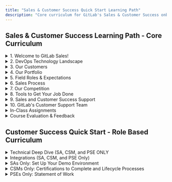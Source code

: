 ```yaml
---
title: "Sales & Customer Success Quick Start Learning Path"
description: "Core curriculum for GitLab's Sales & Customer Success onboarding"
---
```


## Sales & Customer Success Learning Path - Core Curriculum

<details>
<summary markdown="span">1. Welcome to GitLab Sales!</summary>

### 1. Welcome to GitLab Sales

- **ACTIVITY: Let's Git To Know Each Other! (Assignment, 5 minutes, 1 Point - Pre Work)**
  - Please complete this brief [google form](https://docs.google.com/forms/d/e/1FAIpQLScXH3QSAcqUP4mRJsqUWbn7BUJS_SYJVjFg2oXqOoOwzBMzLA/viewform) to introduce yourself.
- **What is GitLab? (Material - Video, 31 Minutes)**
  - GitLab is a single application for the entire DevOps lifecycle. [Watch the video](https://youtu.be/-_CDU6NFw7U).
  - GitLab customers buy GitLab for 3 primary reasons: 1) Increase Operational Efficiencies, 2) Deliver Better Products Faster, and 3) Reduce Security and Compliance Risk. Check out the [GitLab Customer Deck](https://docs.google.com/presentation/d/1SHSmrEs0vE08iqse9ZhEfOQF1UWiAfpWodIE6_fFFLg/edit?usp=sharing) and [watch the video](https://www.youtube.com/watch?v=MqL6BMOySIQ).
- **Company Infomercial (Material - Video, 5 Minutes)**
  - Check out our [company infomercial](https://youtu.be/gzYTZhJlHoI)!
- **GitLab Culture (Material - Video, 3 Minutes)**
  - Every year, our entire remote workforce gets together in one location for the GitLab Summit. We use this time to bond, build community, and get a bit of work done. It's an essential part of the GitLab experience—watch the video to learn more about our culture, and what it's like to be on our globally distributed team.
  - [Watch the video](https://www.youtube.com/watch?v=Mkw1-Uc7V1k)
  - Read the [Handbook](/handbook/company/culture/gitlab-101/)
- **Everyone Can Contribute (Material - Video, 3 Minutes)**
  - Learn more about how we live out our Contribute value! [Watch the video](https://www.youtube.com/watch?v=V2Z1h_2gLNU).
- **Short Toes (Material - Handbook - 15 minutes)**
  - Learn about how we live the collaboration value at GitLab.
  - Read the [Handbook](/handbook/values/#short-toes)
- **Org Chart (Material - Handbook - 10 Minutes)**
  - You can see more information about team members and who reports to whom on the team page. Throughout the course you will be asked to schedule a few brief meetings with your peers. Keep in mind that it is always ok to put a meeting on someone's calendar, if they can't make it and decline it is not a problem. We hope you enjoy getting to know your super cool co-workers!
  - Check out the [org chart](https://comp-calculator.gitlab.net/org_chart) and the [Team Page](/handbook/company/team/)

</details>

<details>
<summary markdown="span">2. DevOps Technology Landscape</summary>

### 2. DevOps Technology Landscape

- **DevOps Technology Landscape**
  - Please click on the link below and go through the course modules.
  - [DevOps Technology Landscape](https://gitlabfieldenablement.s3.us-east-2.amazonaws.com/DevOps+Technology+Landscape+-+Storyline+output/story.html)
- **GitLab SDLC Quiz (Quiz - 9 Points - Pre Work)**
  - Take a look at the [handbook page on the SDLC](https://about.gitlab.com/stages-devops-lifecycle/) and take this short [quiz](https://forms.gle/Ed9JjNmKsXPhJ4Fr7)
- **Increase Operational Efficiencies (Material - Video - 5 Minutes)**
  - Compare the traditional DevOps Daisy Chain of disparate tools to an integrated solution for Complete DevOps. GitLab delivers a seamlessly integrated platform for developers and operators to collaborate in real-time and move ideas into production faster.
  - [YouTube - Traditional DevOps Daisy Chain](https://www.youtube.com/watch?v=YHznYB275Mg)
  - Manage Your Toolchain Before It manages You! white paper ([gated link](https://about.gitlab.com/resources/whitepaper-forrester-manage-your-toolchain/)) ([internal link](https://gitlab.com/gitlab-com/www-gitlab-com/-/blob/master/source/resources/downloads/201906-gitlab-forrester-toolchain.pdf))
  - [YouTube - You're Living Like This?](https://www.youtube.com/watch?v=w6X4Ha1oC6I)
- **QUIZ: Increase Operational Efficiencies (Assignment - 25 Minutes - 6 Points - Pre Work)**
  - GitLab is a single application for the entire DevOps lifecycle! Please read the "Manage Your Tool Chain Before it Manages You" white paper from Forrester (see link above) to answer the questions in the [Google Form Quiz.](https://forms.gle/namX7dcg1dbo5KQQ7)

</details>

<details>
<summary markdown="span">3. Our Customers</summary>

### 3. Our Customers

- **Our Customers**
  - Please click on the link below and go through the course modules.
  - [Our Customers](https://gitlabfieldenablement.s3.us-east-2.amazonaws.com/Our+Customers+-+Storyline+output/story.html)
- **QUIZ: Buyer Personas (Assignment - 5 Points - Pre Work)**
  - Please take a moment to complete this short [quiz](https://docs.google.com/forms/d/e/1FAIpQLSeIDnYn4kWcBZSeRJ98AjUZK7pfj0DqOsnVIcbZjE-atYFExg/viewform) based on information in the [handbook.](/handbook/marketing/brand-and-product-marketing/product-and-solution-marketing/roles-personas/buyer-persona/)
- **QUESTION: Personas & Pain Points (Assignment - 1 Point - Pre Work)**
  - Please share your thoughts on the question below. This is a classroom discussion board, let's crowdsource some knowledge! Why is it important to understand different buyer personas as a salesperson?
- **Customer Success Stories & Proof Points (Material - Handbook - 10 Minutes)**
  - References are an age old tenet of sales pros! Your prospective clients will definitely be impressed by the positive business outcomes of our customers. Check out our [customer case studies](https://about.gitlab.com/customers/) and [proof points](/handbook/sales/command-of-the-message/proof-points/) on GitLab value.
- **Marketing Materials Repository (Material - GitLab.com - 10 Minutes)**
  - Check out the GitLab [marketing materials repository](https://docs.google.com/spreadsheets/d/1NK_0Lr0gA0kstkzHwtWx8m4n-UwOWWpK3Dbn4SjLu8I/edit?usp=sharing) to see all of our best and most relevant sales collateral. Please be careful to only view or download these files, and feel free to send copies to your clients to help them understand GitLab value. If you would like to share one of these assests on social media please be careful to only use the gated links to content.

</details>

<details>
<summary markdown="span">4. Our Portfolio</summary>

### 4. Our Portfolio

- **Our Portfolio**
  - Please click on the link below and go through the course modules.
  - Our Portfolio (no longer available)
- **QUESTION: Pitch Deck Video (Material - Video - 15 Minutes)**
  - Please write one thing you learned or found interesting from watching the GitLab Pitch Deck video.
- **GitLab Features & Functionality**
  - GitLab is a complete DevOps platform, delivered as a single application, fundamentally changing the way Development, Security, and Ops teams collaborate. GitLab helps teams accelerate software delivery from weeks to minutes, reduce development costs, and reduce the risk of application vulnerabilities while increasing developer productivity. Check out this [reference guide](https://about.gitlab.com/stages-devops-lifecycle/) to learn more about what is included in each of the different stages of GitLab.
- **Product Tiering Quiz (Assignment - 25 Minutes - 10 Points - Pre Work)**
  - Take a moment to complete this short knowledge check [quiz](https://docs.google.com/forms/d/e/1FAIpQLScahosIQoghrijLvRacseegt65O3SBycTIubvzJsaFn5wp2RQ/viewform)
- **GitLab Security Solutions (Material - Slides and Video - 30 minutes)**
  - Security is one of the biggest differentiators to Ultimate. In this course, you will learn detailed information about GitLab security capabilities with a click through demo.
  - Using [GitLab for Software Security Video](https://youtu.be/SP0VSH-NqJs)
  - [GitLab Secure Doc](https://docs.gitlab.com/ee/user/application_security/index.html)
  - [GitLab Security and Compliance Capabilities Deck](https://docs.google.com/presentation/d/1WHTyUDOMuSVK9uK7hhSIQ_JbeUbo7k5AW3D6WwBReOg/edit)
- **Selling Professional Services (Material - Video - 30 Minutes)**
  - Our [Professional Services](/handbook/customer-success/professional-services-engineering/selling/) team is made up of not only GitLab subject matter experts but seasoned DevOps professionals who have experience in deploying and maintaining both large-scale applications as well as creating and teaching best practices throughout the SDLC. Our experts help lead Concurrent DevOps Transformations, providing direct support to our customer's strategic business initiatives. GitLab's Professional Services team exists to enable your clients realize the full value of their GitLab installation. We can provide direct implementation support to ensure the GitLab installation is resilient and secure. We also offer migration services to facilitate the transition to GitLab by delivering a clean dataset to resume operations at once. Our education and specialized training provide training in best practices, such as CI/CD, version control, metrics, and more.
  - You can also watch the [Sales Enablement Session](/handbook/customer-success/professional-services-engineering/sales-enablement/) about how to sell services
- **GitLab Direction & Latest Releases**
  - Our vision is to replace disparate DevOps toolchains with a single application that is pre-configured to work by default across the entire DevOps lifecycle. We aim to make it faster and easier for groups of contributors to deliver value to their users, and we achieve this by enabling:
  - Faster cycle time, driving an improved time to innovation
  - Easier workflows, driving increased collaboration and productivity
  - Our solution plays well with others, works for teams of any size and composition and for any kind of project, and provides ongoing actionable feedback for continuous improvement. You can read more about the principles that guide our prioritization process in our product handbook.
  - Be sure to review the information from our latest release!
    - [GitLab Direction](https://about.gitlab.com/direction/#single-application)
    - [GitLab Releases](https://about.gitlab.com/releases/categories/releases/)
- **Product Maturity**
  - GitLab has a broad scope and vision, and we are constantly iterating on existing and new features. Some stages and features are more mature than others.
  - To convey the state of our feature set and be transparent, we have developed a [GitLab Product Maturity framework](https://about.gitlab.com/direction/#maturity) for categories, application types, and stages.
- **Additional Resources**
  - The below are resources you might want to review or bookmark for later.
    - [GitLab Terms & Conditions](https://about.gitlab.com/terms/)
    - [GitLab Marketing Materials Repository](https://gitlab.com/gitlab-com/www-gitlab-com/tree/master/source/resources/downloads): Check out the GitLab.com marketing materials repository to see all of our best and most relevant sales collateral. Please be careful to only view or download these files, and feel free to send downloaded copies to your clients to help them understand GitLab value.
    - [GitLab Pricing Model](/handbook/company/pricing/): Check out the chart to understand our pricing model. For additional context take a look at the handbook page on [pricing](https://about.gitlab.com/pricing/).

</details>

<details>
<summary markdown="span">5. Field Roles & Expectations</summary>

### 5. Field Roles & Expectations

- **Sales Roles (Material, - Handbook - 30 minutes)**
  - Review the sales roles based on the customer segment you will cover.
  - Read the [Handbook](/handbook/sales/)
  - Read the [Strategic Account Executive (Enterprise) Role Description](/job-families/sales/enterprise-account-executive/)
  - Read the [Account Executive (Mid-Market) Role Description](/job-families/sales/account-executive/)
  - Read the [Customer Advocate (SMB) Role Description](/job-families/sales/smb-customer-advocate/)
  - Read the [Sales Development Representative Role Description](/job-families/marketing/sales-development-representative/)
- **Solutions Architects (Material - Handbook - 15 minutes)**
  - GitLab's Solutions Architects (SAs) are trusted advisors to GitLab prospects and customers during the presales motion, demonstrating how the GitLab application and GitLab Professional Services address common and unique business requirements.
  - Read the [Solutions Architect Role Description](/job-families/sales/solutions-architect/)
  - Read about the [Proof of Value Deliverable](/handbook/solutions-architects/tools-and-resources/pov)
- **Customer Success Managers (Material, - Handbook - 15 minutes)**
  - GitLab's Customer Success Managers serve as trusted advisors to GitLab's customers. This section outlines to CSM role and their key deliverables: Health Checks, Sucess Plans, and Executive Business Reviews.
  - Read the [CSM Handbook](/handbook/customer-success/csm/#what-is-a-customer-success-manager-csm)
  - Read about [Customer Health Scores in the Handbook](/handbook/customer-success/csm/health-score-triage/)
  - Read about [Success Plans in the Handbook](/handbook/customer-success/csm/success-plans/)
  - Read about [Executive Business Reviews in the Handbook](/handbook/customer-success/csm/ebr/)
- **Professional Services Engineers (Material - Handbook - 10 minutes)**
   -Professional Services Engineers (PSEs) provide professional services on-site or remote deployment of GitLab technology and solutions as well as training. The PSE will act as the technical representative leading the direct interaction with the customer's personnel and project teams by rolling out best practices.
  - Read the [PSE Role job description](/job-families/sales/professional-services-engineer/)
  - Read the [Handbook](/handbook/customer-success/professional-services-engineering/)
- **Customer Success Handbook (Material - Handbook - 10 minutes)**
  - Skim and bookmark the [Handbook](/handbook/customer-success/)

</details>

<details>
<summary markdown="span">6. Sales Process</summary>

### 6. Sales Process

- **Command of the Message Intro Course (Assignment - 2 Hours - 10 Points - Pre Work)**
  - Please complete the Command of the Message learning path.
  - Time to complete is approximately 1.5 hours
- **MEDDPPICC Full E-Learning Course (Assignment - 2 Hours - 10 Points - Pre Work)**
  - Please review the [MEDDPPICC handbook page](/handbook/sales/meddppicc/). The full elearning is optional.
  - Time to complete is approximately 1.5 hours
- **GitLab Value Framework (Material - Sales Collateral - 35 Minutes)**
  - The GitLab [value framework](https://internal.gitlab.com/handbook/sales/command-of-the-message/#resources-core-content) (internal only) is one of the most useful tools available for salespeople. Take a look to understand our value drivers, how to uncover customer needs, and how to articulate value and differentiation. A [framework summary](https://internal.gitlab.com/handbook/sales/command-of-the-message/#resources-core-content) (internal only) is also avaliable for quick reference.
- **Seller Deficit Disorder (Material - Sales Collateral - 15 Minutes - Pre Work)**
  - Please read this [short document](https://drive.google.com/file/d/1heCPCI9bT1sc05Xj0hrp8BJrlzMc8VEc/view?usp=sharing) by Force Management to prepare for the Command of the Message training in Sales Quick Start.
- **Co-Selling with Partners (Course - 30 Minutes - Pre Work)**
- **Social Selling 101 ( Material - Video - 20 Minutes)**
  - Social selling is the art of using social networks to find, connect with, and nurture your customers and prospects. Watch the [video](https://www.youtube.com/watch?v=w-C4jts-zUw) and use this [guide](https://drive.google.com/open?id=1UCRF6PC6al8XxT8E_4rDKkQjkW6WGPA6gybWeuRIg7A&authuser=0) to learn how to make a profile that will resonate with your prospects.
- **QUESTION: Business Development (Assignment - 15 Minutes - 10 Points - Pre Work)**
  - Business development is hard... because not everyone gets marketing qualified leads or has a big referral network. Take a look at the [Sales Development](/handbook/marketing/sales-development/) handbook page to understand more about your XDR partners and their processes. Please share 1-2 insights on strategy or best practices from your experience. How do you consistently keep the pipeline full of leads? Let's crowdsource some best practices!
- **QUESTION: Account Development (Assignment - 15 Minutes - 10 Points - Pre Work)**
  - One of the most important parts of a salesperson's job is account development. Your clients bought from you once, and they are very likely to do it again! Please share 1-2 insights on strategy or best practices from your experience. How do you keep your clients buying more and sending referrals? Let's crowdsource some experience!

</details>

<details>
<summary markdown="span">7. Our Competition</summary>

### 7. Our Competition

- **The Industry In Which GitLab Competes (Material - Video - 11 Minutes)**
  - Sid Sijbrandij, CEO of GitLab, discusses the overall industry where GitLab competes.
  - [You Tube - The Industry GitLab Competes In](https://www.youtube.com/watch?v=qQ0CL3J08lI)
- **ACTIVITY: Review & Subscribe: Industry Insights (Assignment - 1 Point - Pre Work)**
  - Review and subscribe to the following blogs recommended by Sid to get the latest industry insights.
  - [https://news.ycombinator.com/](https://news.ycombinator.com/)
  - [https://thenewstack.io/](https://thenewstack.io/)
  - [https://martinfowler.com/](https://martinfowler.com/)
  - [https://about.gitlab.com/blog/](https://about.gitlab.com/blog/)
- **Competitor Overview (Material - Handbook - 30 Minutes)**
  - There are a lot of [DevOps tools](https://about.gitlab.com/competition/) out there. As a single application for the entire DevOps life cycle, GitLab can remove the pain of having to choose, integrate, learn, and maintain the multitude of tools necessary for a successful DevOps tool chain. However, GitLab does not claim to contain all the functionality of all the tools listed here. Click on a DevOps tool to compare it to GitLab. Last thing dont forget to log into [Crayon](https://app.crayon.co/intel/gitlab/battlecards/), our competitive intelligence platform to view all of our latest competitive advantages.
- **GitLab vs. GitHub (Material - Video - 3 Minutes)**
  - No... we are not the same company! This short YouTube video on [GitLab vs. GitHub](https://www.youtube.com/watch?v=s8DCpG1PeaU) covers some basic differences.
  - Check out the [GitLab vs. GitHub](https://about.gitlab.com/competition/github/)
- **Azure DevOps**
  - Check out the [GitLab vs. Azure DevOps](https://about.gitlab.com/competition/azure/)
- **ACTIVITY: Phone-A-Friend: Competitors (Assignment - 45 Minutes - 10 Points - Pre Work)**
  - Talk with 3 tenured GitLab sales professionals (individual contributors or people managers) and ask them for their tips and tricks on successfully beating the competition. Please take notes from your calls and briefly summarize one or two things you learned from each conversation in the [Google Form](https://docs.google.com/forms/d/e/1FAIpQLSdCwvGRS_-fV9J57KGYIjkXNEUHDigKoPXss-kf9r3Zjozo9w/viewform?usp=sf_link) to submit the assignment.
- **QUIZ: Competitors (Assignment - 5 Points - Pre Work)**
Please take a moment to answer the questions in this short [quiz.](https://docs.google.com/forms/d/e/1FAIpQLSc6-LgwwSBBnsXDn1spi68FCseBY8OjP0rur_DKqa9RmEwQIg/viewform) The information in this quiz is covered in the handbook pages on [Competitive Intelligence](/handbook/marketing/brand-and-product-marketing/product-and-solution-marketing/competitive-intelligence/) and [DevOps Tools Landscape.](https://about.gitlab.com/competition/)

</details>

<details>
<summary markdown="span">8. Tools to Get Your Job Done</summary>

### 8. Tools to Get Your Job Done

- **Using GitLab: The Basics (Material - Handbook - 45 minutes)**
   -This module includes information to help you learn GitLab, and walks you through Projects, Issues, Merge Requests, Pipelines, Settings, User & Admin Area. It includes the Git Basics Training commonly delivered to customers by Professional Services and documentation to help you feel more comfortable with using GitLab.
   -[Learning GitLab with Git Basics](https://gitlab-training.gitlab.io/basics/deck/both.html#/1)
   -[GitLab Basics Guides](https://docs.gitlab.com/ee/tutorials/)
   -[Introduction to GitLab Workflow](https://about.gitlab.com/blog/2023/07/27/gitlab-flow-duo/)
   -[Description Templates](https://gitlab.com/help/user/project/description_templates)
- **GitLab Tech Stack Details (Material - Handbook - 10 Minutes)**
  - Take a look to understand all the [tools that GitLab uses](/handbook/business-technology/tech-stack/) to keep the business running smoothly.
- **ACTIVITY: You've Got Issues! (Assignment - 20 Minutes - 10 Points - Pre Work)**
  - Please find the [Sales Enablement Sandbox](https://gitlab.com/gitlab-com/sales-team/sales-enablement-sandbox) Project, and read the handbook page ["No Tissues with Issues"](/handbook/marketing/brand-and-product-marketing/product-and-solution-marketing/getting-started/101/). Create an issue with a label, due date, weight, and assign it to yourself. Submit the link to your issue to complete this assignment. Also take a look at the [Markdown syntax guide](https://www.markdownguide.org/basic-syntax/) to learn more about how to code using Markdown. This will be very helpful as you create issues and merge requests.
- **ACTIVITY: Practice Searching Issues and Filtering Labels (Assignment - 10 minutes - 10 points)**
  - Practice [searching issues and filtering using labels](https://gitlab.com/gitlab-org/gitlab-foss/-/labels)
- **Update Your LinkedIn Profile! (Assignment - 30 Minutes - 10 Points - Pre Work)**
  - Check out the [slide deck](https://drive.google.com/open?id=1UCRF6PC6al8XxT8E_4rDKkQjkW6WGPA6gybWeuRIg7A&authuser=0) on creating a great profile that will look good to your prospects and clients!
- **Salesforce - Booking Orders (Material - Handbook - 10 Minutes)**
  - [Learn how to create](/handbook/sales/field-operations/order-processing/) Accounts, Contacts, Opportunities, and [Quotes](/handbook/sales/field-operations/sales-operations/deal-desk/#zuora-quote-configuration-guide---standard-quotes) in Salesforce.
- **Lead Scoring - Filtering Prospects in Salesforce (FOR SALES ONLY - Material - Level Up Video Course - 20 minutes)**
  - [Lead Scoring - How Does It Work?](https://university.gitlab.com/access/saml/login/internal-team-members?returnTo=https://university.gitlab.com/learn/course/lead-scoring-training) Learn the fundamentals of lead scoring and how to use lead score classifications
- **Reference Edge (Material - Video - 10 Minutes)**
  - Reference Edge Software will help reps to easily see what available references are the best fit for their current opportunity. Check out the [video](/handbook/sales/training/#functional-and-technical-skills--processes), and [Powerpoint](https://docs.google.com/presentation/d/18odHX0PTzifRJaeAr-yxa9jdg1_nw4RYDiBqAkYFAyM/edit?usp=sharing) on this new tool.

</details>

<details>
<summary markdown="span">9. Sales and Customer Success Support</summary>

### 9. Sales and Customer Success Support

- **The Product Teams (Material - Handbook - 60 minutes)**
   -Review the Product Stages Handbook page to see who you should reach out if you have questions or need assistance with a [particular product.](/handbook/product/categories/)
- **The GitLab Legal Team (Material - Handbook - 10 Minutes)**
  - Familiarize yourself with submitting Contract Requests for Legal/Contract assistance. [Presentation](https://docs.google.com/presentation/d/1lesWNvPAFd1B3RuCgKsqQlE85ZEwLuE01QpVAKPhQKw/edit#slide=id.g5d6196cc9d_2_0), [Video](https://www.youtube.com/watch?v=CIWdsqRX7E0&amp=&feature=youtu.be) and [Handbook Page](/handbook/sales/field-operations/order-processing/#process-for-agreement-terms-negotiations-when-applicable-and-contacting-legal)
  - You can reach out to the [Legal Team](/handbook/legal/) on the #legal Slack chat channel. The legal Slack chat channel is reserved for everyday legal questions. If you are making a request that requires some sort of deliverable, please do not use the legal Slack chat channel. Slack is reserved for immediate, informal communications. Also, please do not share confidential information on Slack that is not meant for the entire company to see, and do not use it to seek legal advice. You can email the legal team at legal@gitlab.com.
- **Support for GitLab Team Members (Material - Handbook - 10 Minutes)**
  - [GitLab Support](/handbook/support/internal-support/#what-does-the-support-team-do) provides technical support to our Self-managed and GitLab.com customers for the GitLab product. We are not internal IT Support, so we probably can't help you with your MacBook, 1Password or similar issues.
- **GitLab Alliances (Material - Handbook - 10 Minutes)**
  - Watch the [video](https://www.youtube.com/watch?v=Mi3dtKxypkA&feature=youtu.be), check out the [handbook](/handbook/alliances/) page, and [slides](https://docs.google.com/presentation/d/1iSW8-h6nVaqIdHm5jJZqRrHMB-GCiOe-9ODFo0oke4E/edit?usp=sharing) to understand how we parter with other companies to accelerate GitLab's trajectory by connecting the great work every team is doing with the outside world.
- **GitLab Terms & Conditions (Material - Handbook - 10 Minutes)**
  - The following [terms and conditions](https://about.gitlab.com/terms/) govern all use of the GitLab.com website, or any other website owned and operated by GitLab which incorporate these terms and conditions) (the "Website"), including all content, services and support packages provided on via the Website. The Website is offered subject to your acceptance without modification of all of the terms and conditions contained herein and all other operating rules, policies (including, without limitation, procedures that may be published from time to time on this Website by GitLab (collectively, the "Agreement").
- **Where to Find Sponsored Marketing Events (Material - Handbook - 10 Minutes)**
  - Take a look at the [marketing issue board](https://gitlab.com/groups/gitlab-com/marketing/-/boards/933457?&label_name[]=West) to see when and where we will be hosting marketing events.

</details>

<details>
<summary markdown="span">10. GitLab's Customer Support Team</summary>

### 10. GitLab's Customer Support Team

- **Review the GitLab Customer Support Documentation (Material - Handbook - 5 minutes)**
  - The GitLab Support Team provides technical support to GitLab.com and Self-Managed GitLab customers. The Support Team Handbook is the central repository that explains our work processes and the reasons behind them. To learn more, check out the [Handbook](/handbook/support/).
- **Review the following workflows in the GitLab Customer Support Documentation (Material - Handbook - 15 minutes)**
  - Read the [Working with GitLab Support](/handbook/support/internal-support/) page as it details how to get in touch with us for common requests requiring Support involvement.
    - The [Support Tickets & Customer Information](/handbook/support/internal-support/#support-tickets--customer-information) and the [Common Requests](/handbook/support/internal-support/#common-requests) sections have a list of workflows that you might frequently encounter.
    - Check out this [Slack workflow](/handbook/support/internal-support/#i-want-to-escalate-a-ticket) if you have to escalate a ticket for a customer to understand the expectations around it.
      - Read the [Trials and Prospect Support](/handbook/support/internal-support/#trials-and-prospect-support) workflow that should be followed for prospects looking to evaluate Support experience.
    - Make note of Support's [internal-requests](https://gitlab.com/gitlab-com/support/internal-requests) project - you will be filing issues under this for some of the workflows listed in the above page.
- **Review the Zendesk Workflow (Material - Handbook - 15 minutes)**
  - Zendesk is the tool the GitLab Support Team uses to work tickets for customers. Please familiarize yourself with the associated workflows.
  - Review the workflows in this section of the [Handbook](/handbook/support/workflows/#zendesk).
- **Sign up for Zendesk (Assignment - 5 Minutes - 10 Points - Pre Work)**
  - All GitLab staff can request a 'Light Agent' account so that you can see customer tickets in Zendesk and leave notes for the Support team.
    - To do so, follow the process outlined in the [handbook](/handbook/support/internal-support/#requesting-a-zendesk-light-agent-account). Once the account is created, you'll need to wait 24 hours for it to be assigned in Okta. Once Zendesk is assigned, you should be able to login to Zendesk at https://gitlab.zendesk.com/agent.

</details>

<details>
<summary markdown="span">In-Class Assignments</summary>

### In-Class Assignments

- **Essential Questions Exercise (Assignment - 30 Minutes - 10 Points - In-Class)**
  - Please work in small groups to answer the questions on the [attached document.](https://docs.google.com/document/d/1XvFKnDdueKeUhdk-x9vp9_ASS1rHIPmFhN63z0wlZcs/edit?usp=sharing)
- **Value Card Exercise - Group Activity (Assignment - 30 Minutes - 10 Points - In-Class)**
  - Please work in small groups to create a value card for your assigned differentiator with the [attached document.](https://docs.google.com/document/d/1XvFKnDdueKeUhdk-x9vp9_ASS1rHIPmFhN63z0wlZcs/edit?usp=sharing).
- **Discovery Questions Exercise (Assignment - 30 Minutes - 10 Points - In-Class)**
  - Please work in small groups to fill out the [attached document.](https://docs.google.com/document/d/1bKe4AGwg1gGhvUqovuQdm3b7y5bQb6EOvu5BxC4ZUSw/edit?usp=sharing) Think of a real opportunity that you or someone in your group is currently working and write some good discovery questions & expected responses.
- **Defensible Differentiator Exercise (Assignment - 30 Minutes - 10 Points - In-Class)**
  - Please work in small groups to fill out the [attached assignment](https://docs.google.com/document/d/1V2yMIaHvp_s1RzSlsAR2_AsExSloyLKbVuSlqVkbufg/edit?usp=sharing) on defensible differentiators.
- **Searching GitLab Like a Pro (Assignment - 10 Minutes - 10 Points - In-Class)**
  - At GitLab, we're prolific at documenting what we do in the handbook, the website, and in GitLab documentation. This may make it difficult to find specific pieces of content. Google already indexes all our public facing pages and there is a search modifier google offers that will help. Take a look at the handbook page on how to [set up your search engine like the pros!](/handbook/tools-and-tips/searching/)
- **Role Play Notes (Assignment - 10 Minutes - 10 Points - In-Class)**
  - Please submit your notes from one of the role plays that you observed using the [notes template](https://docs.google.com/document/d/1bzuO-ngACn4Z1S55Z7EtNOb2HYCZbcBZZRYIVpkeMtw/edit?usp=sharing). Dont forget to check out the [handbook page](/handbook/sales/#sales-note-taking) on how we take notes at GitLab.

</details>

<details>
<summary markdown="span">Course Evaluation & Feedback</summary>

### Course Evaluation & Feedback

- Every participant is asked to please let us know how we can do better by taking [this brief survey](https://docs.google.com/forms/d/e/1FAIpQLSch3PLSzmoPUCSyhHUVwUfFSSPwiVGl2lAhRIc_bCmqZ6us6g/viewform?usp=sf_link)

</details>

## Customer Success Quick Start - Role Based Curriculum

<details>
<summary markdown="span">Technical Deep Dive (SA, CSM, and PSE ONLY</summary>

### 12. Technical Deep Dive (SA, CSM, and PSE ONLY)

- **GitLab Ultimate Demo (Material - Video - 60 minutes)**
   -Review the [GitLab Ultimate Demo](https://chorus.ai/meeting/1837148?tab=summary&call=5E63AE4EDCAD4960A59BEBBEF4CEE1BF)
- **Auto DevOps (Material - GitLab Docs - 15 minutes)**
   -Auto DevOps provides pre-defined CI/CD configuration which allows you to automatically detect, build, test, deploy, and monitor your applications. Leveraging CI/CD best practices and tools, Auto DevOps aims to simplify the setup and execution of a mature & modern software development lifecycle.
   -Review the [GitLab Doc on Auto DevOps](https://docs.gitlab.com/ee/topics/autodevops/)
- **GitLab API (Material - GitLab Doc - 15 minutes)**
   -Automate GitLab via a simple and powerful API.
   -Review the [GitLab Doc on API](https://docs.gitlab.com/ee/api/)
- **GitLab for Agile (Material - 30 minutes)**
   -Agile development is iterative, incremental, and lean approaches to streamline and accelerate the delivery of projects. Ever wondered if GitLab supports Agile methodology? If you're considering using GitLab it might not be obvious how its features correspond with Agile artifacts, so we've broken it down for you in a blog and the GitLab Agile Planning page.
   -Review the [Agile Delivery page on the company website](https://about.gitlab.com/solutions/agile-delivery/)
   -Review the [Agile Blog](https://about.gitlab.com/blog/2018/03/05/gitlab-for-agile-software-development/)
- **GitLab Runners (Material - GitLab Docs, Slides, and Video - 60 minutes)**
   -GitLab Runner is the open source project that is used to run your jobs and send the results back to GitLab. It is used in conjunction with GitLab CI, the open-source continuous integration service included with GitLab that coordinates the jobs.  Below are slides, the video presentation, and additional information about GitLab Runners.
   -[GitLab Runner Doc](https://docs.gitlab.com/runner/)
   -[GitLab Runner Deep Dive Slides](https://docs.google.com/presentation/d/1OhQllwfVNSbWymjf5MCxgWG86FnxjvqLUjL-8sQgZTg/edit#slide=id.g2823c3f9ca_0_9)
   -[GitLab Runner Deep Dive Reording](https://drive.google.com/file/d/1QdgNLxepxiNwUwykhOX6DBmUMp067ooQ/view)
- **GitLab Reference Architectures and GitLab GEO (Material - 20 minutes)**
   -Review the GitLab Reference Architectures and Geo Replication Overview, then hear Brian Wald, Solution Architect Manager, break it all down.
   -[GitLab Reference Architectures](https://docs.gitlab.com/ee/administration/reference_architectures/)
   -[GitLab High Availability and Geo Options Video](https://youtu.be/fji7nvmOHNQ)
- **ACTIVITY: Let's Install GitLab! (Material - Handbook - 60 minutes)**
   -Choose one of the installation options mentioned in the link below. Once installed populate with some test data. Be sure to include: Populate with some test data: User account, Project, Issue.
   -Review the [About GitLab Installation Page](https://about.gitlab.com/install/)
- **ACTIVITY: Let's Install A GitLab Runner! (Material - Handbook - 60 minutes)**
   -Choose one of the installation options mentioned in the link below. Become familiar with the executors and different use-cases they solve.
   -Review the [About GitLab Runner Page](https://docs.gitlab.com/runner/install/)
- **Kubernetes 101 (Material - 13 hours)**
   -It is essential that you understand the Kubernetes (k8s) fundamentals. Based on your existing Kubernetes experience you should either take the first course "Kubernetes for the Absolute Beginner" (6 hours) or "Learn DevOps: the Complete Kubernetes Course" (13 hours).
- **Resources (Optional Material)
   -Bookmark these [AWS and CI references](https://docs.google.com/document/d/1bB7vlefsD_jwVgRxwaGuc8-AmR5sMyGSssS_alkNxuc/edit)
   -Bookmark these [Marketing Demos](/handbook/marketing/brand-and-product-marketing/product-and-solution-marketing/demo/)

</details>

<details>
<summary markdown="span">Integrations (SA, CSM, and PSE Only)</summary>

### 13. Integrations (SA, CSM, and PSE Only)

- **Category Overview**
  - GitLab's vision is to be the best single application for every part of the DevOps toolchain. However, some customers use tools other than our built-in features–and we respect those decisions. The Integrations category was created specifically to better serve those customers. Currently, GitLab offers [30+ project services](https://docs.gitlab.com/ee/user/project/integrations/) that integrate with a variety of external systems. Integrations are a high priority for GitLab, and the Integrations category was established to develop and maintain these integrations with key 3rd party systems and services.
- **Jira**
  - GitLab Issues are a powerful tool for discussing ideas and planning and tracking work. However, many organizations have been using Jira for these purposes and have extensive data and business processes built into it. While you can always migrate content and process from Jira to GitLab Issues, you can also opt to continue using Jira and use it together with GitLab through our [integration.](https://docs.gitlab.com/ee/integration/jira/) For a video demonstration of integration with Jira, watch [GitLab workflow with Jira issues](https://youtu.be/fWvwkx5_00E)
- **Jenkins**
  - GitLab's [Jenkins integration](https://docs.gitlab.com/ee/integration/jenkins.html) allows you to trigger a Jenkins build when you push code to a repository, or when a merge request is created. Additionally, it shows the pipeline status on merge request widgets and on the project's home page. Videos are also available on [GitLab workflow with Jira issues and Jenkins pipelines](https://youtu.be/Jn-_fyra7xQ) and [Migrating from Jenkins to GitLab.](https://youtu.be/RlEVGOpYF5Y)
- **Github**
  - GitLab provides an integration for updating the pipeline statuses on GitHub. This is especially useful if using GitLab for CI/CD only. This project integration is separate from the [instance wide GitHub integration](https://docs.gitlab.com/ee/user/project/import/github.html#mirroring-and-pipeline-status-sharing) and is automatically configured on [GitHub import.](https://docs.gitlab.com/ee/integration/github.html)
- **GitLab as OAuth 2 Authentication Service Provider (Material - GitLab Docs - 60 minutes)**
   -OAuth provides to client applications a 'secure delegated access' to server resources on behalf of a resource owner. In fact, OAuth allows an authorization server to issue access tokens to third-party clients with the approval of the resource owner, or the end-user.
   -Review this page to learn how to use [GitLab as an OAuth authentication service provider](https://docs.gitlab.com/ee/integration/oauth_provider.html)

</details>

<details>
<summary markdown="span">SAs Only: Set Up Your Demo Environment</summary>

### 14. SAs Only: Set Up Your Demo Environment

- **ACTIVITY: Obtain Gold Level Access to Enable All Features on GitLab.com (Assignment - 15 minutes - 10 points)**
   -An [example request](https://gitlab.com/gitlab-com/support/internal-requests/issues/310)
- **ACTIVITY: Create a demo account on gitlabdemo.com (Assignment - 10 points)**
  - Log in with your GitLab credentials using Okta. After login, a GitLab group will be created automatically and accessible on the [Cloud Sandbox](https://gitlabsandbox.cloud). From there, this group can serve as a ground for future demo projects. For an oveview of our demo systems, please review the [Demo Systems Handbook page](/handbook/customer-success/demo-systems/). For an overview of the Cloud Sandbox, please review the [Sandbox Cloud Realm Handbook Page](/handbook/company/infrastructure-standards/realms/sandbox/).
- **ACTIVITY: Set Up Standby Demo Project (Assignment - 1 day - 10 points)**
  - At any point in the day, you may be called in to do a quick demo and its helpful to have a standby project in your back pocket with commonly requested workflows.
  - Pair up with a member of your team on creating a standby project. Bonus - Collaborate on storytelling ideas when creating the standby project.
  - Create a project in a familiar framework and language. Add the following capabilities to the project:
    - Containerize the application and push to the container registry
    - Enable GitLab Kubernetes integration and [connect to the demo cluster](/handbook/customer-success/demo-systems/tutorials/getting-started/configuring-group-cluster/)
    - Add unit tests to the project and include [unit test reports](https://docs.gitlab.com/ee/ci/testing/unit_test_reports.html)
    - Add [static analysis](https://docs.gitlab.com/ee/user/application_security/sast/) to identify vulnerabilities in the codebase
    - Add [dependency scanning](https://docs.gitlab.com/ee/user/application_security/dependency_scanning/) to identify vulnerabilities in the projects dependencies
    - Add [multiple approvals rules](https://docs.gitlab.com/ee/user/project/merge_requests/approvals/rules.html) and review gating mechanisms
    - Enable [protected branches](https://docs.gitlab.com/ee/user/project/repository/branches/protected.html)
    - Create an [issue board with a workflow](https://docs.gitlab.com/ee/user/project/issue_board.html)
- **ACTIVITY: Deliver Your Demo (Assignment - 60 minutes - 10 points)**
   -Deliver a short demo of your choice in the SA Bootcamp Demo Scenarios below. Access to Jenkins and Jira and the associated GitLab.com project are available in the [SA Vault within 1Password](https://docs.google.com/document/d/1tIaZUU5YYyQtvQwZ2EOpeCoIK2TGDHbVfJv7jbAI0kk/edit)
   -Be sure to invite your manager and onboarding buddy.
   -Upload the below recorded scenarios to the below [Google Drive folder](https://drive.google.com/drive/folders/1EIN5iZnTWVUvWOsdCNkINIWOBfPGe4Bz)
- **OPTIONAL: Sign up for a Sandbox Cloud Environment**
  - [Sandbox Cloud](/handbook/company/infrastructure-standards/realms/sandbox/) is an automated provisioning platform for AWS or GCP environments. These environments are helpful for demo/sandbox/testing purposes and is paid for by GitLab.

</details>

<details>
<summary markdown="span">CSMs Only: Certifications to Complete and Lifecycle Processes</summary>

### 15. CSMs Only: Certifications to Complete and Lifecycle Processes

#### Certifications

1. Success Plans
1. Executive Business Reviews

#### Customer Onboarding

- **Customer Onboarding (Material - Handbook and Video - 60 Minutes)**
  - Customer on-boarding is a 45 day time period. Customer Success Managers and Professional Services Engineers should work closely together throughout the on-boarding process, with support from Solutions Architects and Strategic Account Leaders/Account Managers where appropriate. The Customer Kickoff is a moment that matters in the customer's journey. Below are resources you should familiarize yourself with as you get ready to start interacting with customers.
  - [Customer Onboarding](/handbook/customer-success/csm/onboarding/)
  - [Using Gainsight within Customer Success](/handbook/customer-success/csm/gainsight/)
  - [Customer Onboarding Dashboard](https://gitlab--jbcxm.na129.visual.force.com/apex/GainsightNXT?sfdc.tabName=01r4M000000wqZv#home%2358502af5-e7c2-4cbd-8645-d612b74424ff)
- **ACTIVITY: Record a Customer Kickoff Call (Assignment - 60 minutes - 10 points)**
   -Using Zoom, record a short mock customer kickoff call. Be sure to invite your manager and your onboarding buddy.
   -The [Rubric for the call](https://docs.google.com/forms/d/e/1FAIpQLSeZgqf6cU0rR0wvoOneGGh0jNaC0PXCzN5TEf_IBbBn80VxfQ/viewform)

</details>

<details>
<summary markdown="span">PSEs Only: Statement of Work</summary>

### 16. PSEs Only: Statement of Work

- **The Statement of Work (SOW) Process (Material - Handbook - 20 minutes)**
  - Review the SOW Creation Process, and review the below reference deck for details on creating a Professional Services SOW.
  - [Workflow for the SOW](/handbook/customer-success/professional-services-engineering/selling/)
  - [SOW Creation Instructions](https://docs.google.com/presentation/d/1ro9wlLHsoOMC-iYJpxy_RTCD4PfjDFZEdbuMyDD6WOk/edit#slide=id.g2823c3f9ca_0_9)
- **ACTIVITY: Create a Mock SOW (Assignment - 60 minutes - 10 points)**
   -Create a mock SOW using the calculator below and the automatic SOW creator on that page. This is for 1000 users. The prospect wants an HA deployment on AWS, admin training for 20 people, CI/CD training for 60 people and a migration of their existing data from their existing SVN system (assume this costs $15K). Send the link of the Google doc you create to your manager when it's complete.
   -[GitLab Services Calculator](https://services-calculator.gitlab.io/) Please note the SOW may have errors in it as the calculator is still WIP
  - Many example SOW's can be found in the [Google Drive Folder](https://drive.google.com/drive/folders/1J1HqK6lh36UYLnyRcpe3u-Hpl5xSy0Vp)

</details>

